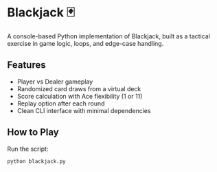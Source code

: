 # Blackjack 🃏

A console-based Python implementation of Blackjack, built as a tactical exercise in game logic, loops, and edge-case handling.

## Features

- Player vs Dealer gameplay
- Randomized card draws from a virtual deck
- Score calculation with Ace flexibility (1 or 11)
- Replay option after each round
- Clean CLI interface with minimal dependencies

## How to Play

Run the script:
```bash
python blackjack.py